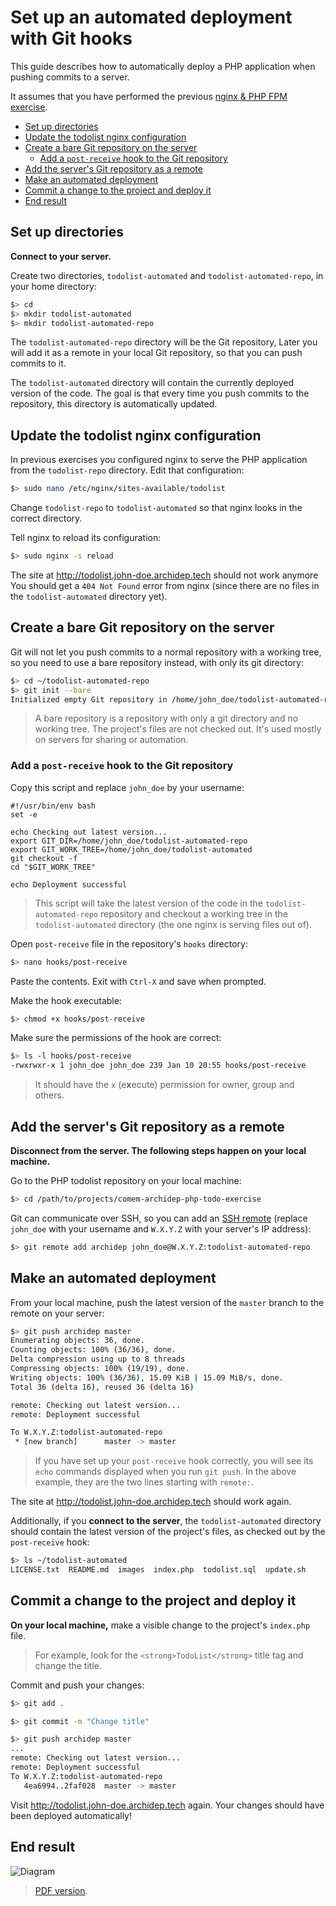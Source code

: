 # Set up an automated deployment with Git hooks

This guide describes how to automatically deploy a PHP application when pushing commits to a server.

It assumes that you have performed the previous [nginx & PHP FPM exercise][php-fpm-ex].

<!-- START doctoc generated TOC please keep comment here to allow auto update -->
<!-- DON'T EDIT THIS SECTION, INSTEAD RE-RUN doctoc TO UPDATE -->

- [Set up directories](#set-up-directories)
- [Update the todolist nginx configuration](#update-the-todolist-nginx-configuration)
- [Create a bare Git repository on the server](#create-a-bare-git-repository-on-the-server)
  - [Add a `post-receive` hook to the Git repository](#add-a-post-receive-hook-to-the-git-repository)
- [Add the server's Git repository as a remote](#add-the-servers-git-repository-as-a-remote)
- [Make an automated deployment](#make-an-automated-deployment)
- [Commit a change to the project and deploy it](#commit-a-change-to-the-project-and-deploy-it)
- [End result](#end-result)

<!-- END doctoc generated TOC please keep comment here to allow auto update -->



## Set up directories

**Connect to your server.**

Create two directories, `todolist-automated` and `todolist-automated-repo`, in your home directory:

```bash
$> cd
$> mkdir todolist-automated
$> mkdir todolist-automated-repo
```

The `todolist-automated-repo` directory will be the Git repository,
Later you will add it as a remote in your local Git repository,
so that you can push commits to it.

The `todolist-automated` directory will contain the currently deployed version of the code.
The goal is that every time you push commits to the repository, this directory is automatically updated.



## Update the todolist nginx configuration

In previous exercises you configured nginx to serve the PHP application from the `todolist-repo` directory.
Edit that configuration:

```bash
$> sudo nano /etc/nginx/sites-available/todolist
```

Change `todolist-repo` to `todolist-automated` so that nginx looks in the correct directory.

Tell nginx to reload its configuration:

```bash
$> sudo nginx -s reload
```

The site at http://todolist.john-doe.archidep.tech should not work anymore
You should get a `404 Not Found` error from nginx
(since there are no files in the `todolist-automated` directory yet).



## Create a bare Git repository on the server

Git will not let you push commits to a normal repository with a working tree,
so you need to use a bare repository instead, with only its git directory:

```bash
$> cd ~/todolist-automated-repo
$> git init --bare
Initialized empty Git repository in /home/john_doe/todolist-automated-repo/
```

> A bare repository is a repository with only a git directory and no working tree.
> The project's files are not checked out.
> It's used mostly on servers for sharing or automation.

### Add a `post-receive` hook to the Git repository

Copy this script and replace `john_doe` by your username:

```
#!/usr/bin/env bash
set -e

echo Checking out latest version...
export GIT_DIR=/home/john_doe/todolist-automated-repo
export GIT_WORK_TREE=/home/john_doe/todolist-automated
git checkout -f
cd "$GIT_WORK_TREE"

echo Deployment successful
```

> This script will take the latest version of the code in the `todolist-automated-repo` repository
> and checkout a working tree in the `todolist-automated` directory (the one nginx is serving files out of).

Open `post-receive` file in the repository's `hooks` directory:

```bash
$> nano hooks/post-receive
```

Paste the contents.
Exit with `Ctrl-X` and save when prompted.

Make the hook executable:

```bash
$> chmod +x hooks/post-receive
```

Make sure the permissions of the hook are correct:

```bash
$> ls -l hooks/post-receive
-rwxrwxr-x 1 john_doe john_doe 239 Jan 10 20:55 hooks/post-receive
```

> It should have the `x` (e**x**ecute) permission for owner, group and others.



## Add the server's Git repository as a remote

**Disconnect from the server. The following steps happen on your local machine.**

Go to the PHP todolist repository on your local machine:

```bash
$> cd /path/to/projects/comem-archidep-php-todo-exercise
```

Git can communicate over SSH, so you can add an [SSH remote][git-ssh-protocol]
(replace `john_doe` with your username and `W.X.Y.Z` with your server's IP address):

```bash
$> git remote add archidep john_doe@W.X.Y.Z:todolist-automated-repo
```



## Make an automated deployment

From your local machine, push the latest version of the `master` branch to the remote on your server:

```bash
$> git push archidep master
Enumerating objects: 36, done.
Counting objects: 100% (36/36), done.
Delta compression using up to 8 threads
Compressing objects: 100% (19/19), done.
Writing objects: 100% (36/36), 15.09 KiB | 15.09 MiB/s, done.
Total 36 (delta 16), reused 36 (delta 16)

remote: Checking out latest version...
remote: Deployment successful

To W.X.Y.Z:todolist-automated-repo
 * [new branch]      master -> master
```

> If you have set up your `post-receive` hook correctly,
> you will see its `echo` commands displayed when you run `git push`.
> In the above example, they are the two lines starting with `remote:`.

The site at http://todolist.john-doe.archidep.tech should work again.

Additionally, if you **connect to the server**,
the `todolist-automated` directory should contain the latest version of the project's files,
as checked out by the `post-receive` hook:

```bash
$> ls ~/todolist-automated
LICENSE.txt  README.md  images  index.php  todolist.sql  update.sh
```



## Commit a change to the project and deploy it

**On your local machine,** make a visible change to the project's `index.php` file.

> For example, look for the `<strong>TodoList</strong>` title tag and change the title.

Commit and push your changes:

```bash
$> git add .

$> git commit -m "Change title"

$> git push archidep master
...
remote: Checking out latest version...
remote: Deployment successful
To W.X.Y.Z:todolist-automated-repo
   4ea6994..2faf028  master -> master
```

Visit http://todolist.john-doe.archidep.tech again. Your changes should have
been deployed automatically!



## End result

![Diagram](git-automated-deployment.png)

> [PDF version](git-automated-deployment.pdf).



[git-ssh-protocol]: https://git-scm.com/book/en/v2/Git-on-the-Server-The-Protocols#_the_ssh_protocol
[php-fpm-ex]: nginx-php-fpm-deployment.md
